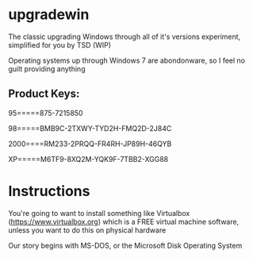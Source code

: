 # upgradewin
The classic upgrading Windows through all of it's versions experiment, simplified for you by TSD (WIP)



Operating systems up through Windows 7 are abondonware, so I feel no guilt providing anything


## Product Keys:
95=====875-7215850

98=====BMB9C-2TXWY-TYD2H-FMQ2D-2J84C

2000====RM233-2PRQQ-FR4RH-JP89H-46QYB

XP=====M6TF9-8XQ2M-YQK9F-7TBB2-XGG88



# Instructions
You're going to want to install something like Virtualbox (https://www.virtualbox.org) which is a FREE virtual machine software, unless you want to do this on physical hardware

Our story begins with MS-DOS, or the Microsoft Disk Operating System
